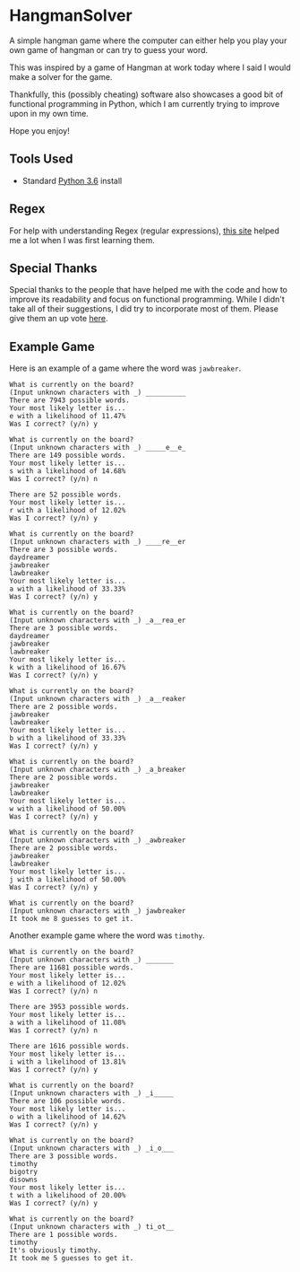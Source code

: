 # HangmanSolver
A simple hangman game where the computer can either help you 
play your own game of hangman or can try to guess your word.

This was inspired by a game of Hangman at work today where I
said I would make a solver for the game.

Thankfully, this (possibly cheating) software also showcases a
good bit of functional programming in Python, which I am
currently trying to improve upon in my own time.

Hope you enjoy!

## Tools Used
* Standard [Python 3.6](https://www.python.org/) install 

## Regex
For help with understanding Regex (regular expressions), [this
site](https://regexr.com/) helped me a lot when I was first learning them.

## Special Thanks
Special thanks to the people that have helped me with the code 
and how to improve its readability and focus on functional programming.
While I didn't take all of their suggestions, I did try to incorporate
most of them. Please give them an up vote 
[here](https://codereview.stackexchange.com/questions/221898/functional-programming-hangman-practice).

## Example Game
Here is an example of a game where the word was `jawbreaker`.
```
What is currently on the board?
(Input unknown characters with _) __________
There are 7943 possible words.
Your most likely letter is...
e with a likelihood of 11.47%
Was I correct? (y/n) y

What is currently on the board?
(Input unknown characters with _) _____e__e_
There are 149 possible words.
Your most likely letter is...
s with a likelihood of 14.68%
Was I correct? (y/n) n

There are 52 possible words.
Your most likely letter is...
r with a likelihood of 12.02%
Was I correct? (y/n) y

What is currently on the board?
(Input unknown characters with _) ____re__er
There are 3 possible words.
daydreamer
jawbreaker
lawbreaker
Your most likely letter is...
a with a likelihood of 33.33%
Was I correct? (y/n) y

What is currently on the board?
(Input unknown characters with _) _a__rea_er
There are 3 possible words.
daydreamer
jawbreaker
lawbreaker
Your most likely letter is...
k with a likelihood of 16.67%
Was I correct? (y/n) y

What is currently on the board?
(Input unknown characters with _) _a__reaker
There are 2 possible words.
jawbreaker
lawbreaker
Your most likely letter is...
b with a likelihood of 33.33%
Was I correct? (y/n) y

What is currently on the board?
(Input unknown characters with _) _a_breaker
There are 2 possible words.
jawbreaker
lawbreaker
Your most likely letter is...
w with a likelihood of 50.00%
Was I correct? (y/n) y

What is currently on the board?
(Input unknown characters with _) _awbreaker
There are 2 possible words.
jawbreaker
lawbreaker
Your most likely letter is...
j with a likelihood of 50.00%
Was I correct? (y/n) y

What is currently on the board?
(Input unknown characters with _) jawbreaker
It took me 8 guesses to get it.
```

Another example game where the word was `timothy`.
```
What is currently on the board?
(Input unknown characters with _) _______
There are 11681 possible words.
Your most likely letter is...
e with a likelihood of 12.02%
Was I correct? (y/n) n

There are 3953 possible words.
Your most likely letter is...
a with a likelihood of 11.08%
Was I correct? (y/n) n

There are 1616 possible words.
Your most likely letter is...
i with a likelihood of 13.81%
Was I correct? (y/n) y

What is currently on the board?
(Input unknown characters with _) _i_____
There are 106 possible words.
Your most likely letter is...
o with a likelihood of 14.62%
Was I correct? (y/n) y

What is currently on the board?
(Input unknown characters with _) _i_o___
There are 3 possible words.
timothy
bigotry
disowns
Your most likely letter is...
t with a likelihood of 20.00%
Was I correct? (y/n) y

What is currently on the board?
(Input unknown characters with _) ti_ot__
There are 1 possible words.
timothy
It's obviously timothy.
It took me 5 guesses to get it.
```